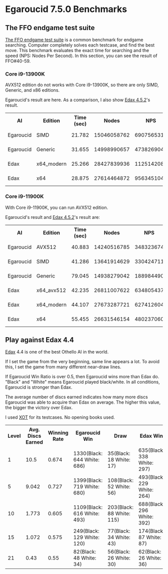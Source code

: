 # Egaroucid 7.5.0 Benchmarks

## The FFO endgame test suite

[The FFO endgame test suite](http://radagast.se/othello/ffotest.html) is a common benchmark for endgame searching. Computer completely solves each testcase, and find the best move. This benchmark evaluates the exact time for searching and the speed (NPS: Nodes Per Second). In this section, you can see the result of FFO#40-59.

### Core i9-13900K

AVX512 edition do not works with Core i9-13900K, so there are only SIMD, Generic, and x86 editions.

Egaroucid's result are here. As a comparison, I also show [Edax 4.5.2](https://github.com/okuhara/edax-reversi-AVX/releases/tag/v4.5.2)'s result.

<div class="table_wrapper">
<table>
<tr>
<th>AI</th><th>Edition</th><th>Time (sec)</th><th>Nodes</th><th>NPS</th><th>File</th>
</tr>
<tr>
<td>Egaroucid</td><td>SIMD</td><td>21.782</td><td>15046058762</td><td>690756531</td><td><a href="./files/000_ffo40_59_Core_i9-13900K_SIMD.txt">000_ffo40_59_Core_i9-13900K_SIMD.txt</a></td>
</tr>
<tr>
<td>Egaroucid</td><td>Generic</td><td>31.655</td><td>14998990657</td><td>473826904</td><td><a href="./files/001_ffo40_59_Core_i9-13900K_Generic.txt">001_ffo40_59_Core_i9-13900K_Generic.txt</a></td>
</tr>
<tr>
<td>Edax</td><td>x64_modern</td><td>25.266</td><td>28427839936</td><td>1125142086</td><td><a href="./files/010_ffo40_59_Core_i9-13900K_edax_x64_modern.txt">010_ffo40_59_Core_i9-13900K_edax_x64_modern.txt</a></td>
</tr>
<tr>
<td>Edax</td><td>x64</td><td>28.875</td><td>27614464872</td><td>956345104</td><td><a href="./files/011_ffo40_59_Core_i9-13900K_edax_x64.txt">011_ffo40_59_Core_i9-13900K_edax_x64.txt</a></td>
</tr>
</table>
</div>




### Core i9-11900K

With Core i9-11900K, you can run AVX512 edition.

Egaroucid's result and [Edax 4.5.2](https://github.com/okuhara/edax-reversi-AVX/releases/tag/v4.5.2)'s result are:

<div class="table_wrapper">
<table>
<tr>
<th>AI</th><th>Edition</th><th>Time (sec)</th><th>Nodes</th><th>NPS</th><th>File</th>
</tr>
<tr>
<td>Egaroucid</td><td>AVX512</td><td>40.883</td><td>14240516785</td><td>348323674</td><td><a href="./files/100_ffo40_59_Core_i9-11900K_AVX512.txt">100_ffo40_59_Core_i9-11900K_AVX512.txt</a></td>
</tr>
<tr>
<td>Egaroucid</td><td>SIMD</td><td>41.286</td><td>13641914629</td><td>330424711</td><td><a href="./files/101_ffo40_59_Core_i9-11900K_SIMD.txt">101_ffo40_59_Core_i9-11900K_SIMD.txt</a></td>
</tr>
<tr>
<td>Egaroucid</td><td>Generic</td><td>79.045</td><td>14938279042</td><td>188984490</td><td><a href="./files/102_ffo40_59_Core_i9-11900K_Generic.txt">102_ffo40_59_Core_i9-11900K_Generic.txt</a></td>
</tr>
<tr>
<td>Edax</td><td>x64_avx512</td><td>42.235</td><td>26811007622</td><td>634805437</td><td><a href="./files/110_ffo40_59_Core_i9-11900K_edax_x64_avx512.txt">110_ffo40_59_Core_i9-11900K_edax_x64_avx512.txt</a></td>
</tr>
<tr>
<td>Edax</td><td>x64_modern</td><td>44.107</td><td>27673287721</td><td>627412604</td><td><a href="./files/111_ffo40_59_Core_i9-11900K_edax_x64_modern.txt">111_ffo40_59_Core_i9-11900K_edax_x64_modern.txt</a></td>
</tr>
<tr>
<td>Edax</td><td>x64</td><td>55.455</td><td>26631546154</td><td>480237060</td><td><a href="./files/112_ffo40_59_Core_i9-11900K_edax_x64.txt">112_ffo40_59_Core_i9-11900K_edax_x64.txt</a></td>
</tr>
</table>
</div>







## Play against Edax 4.4

[Edax](https://github.com/abulmo/edax-reversi/releases/tag/v4.4) 4.4 is one of the best Othello AI in the world.

If I set the game from the very beginning, same line appears a lot. To avoid this, I set the game from many different near-draw lines.

If Egaroucid Win Ratio is over 0.5, then Egaroucid wins more than Edax do. "Black" and "White" means Egaroucid played black/white. In all conditions, Egaroucid is stronger than Edax.

The average number of discs earned indicates how many more discs Egaroucid was able to acquire than Edax on average. The higher this value, the bigger the victory over Edax.

I used [XOT](https://berg.earthlingz.de/xot/index.php) for its testcases. No opening books used.

<div class="table_wrapper"><table>
<tr><th>Level</th><th>Avg. Discs Earned</th><th>Winning Rate</th><th>Egaroucid Win</th><th>Draw</th><th>Edax Win</th></tr>
<tr><td>1</td><td>10.5</td><td>0.674</td><td>1330(Black: 644 White: 686)</td><td>35(Black: 18 White: 17)</td><td>635(Black: 338 White: 297)</td></tr>
<tr><td>5</td><td>9.042</td><td>0.727</td><td>1399(Black: 719 White: 680)</td><td>108(Black: 52 White: 56)</td><td>493(Black: 229 White: 264)</td></tr>
<tr><td>10</td><td>1.773</td><td>0.605</td><td>1109(Black: 616 White: 493)</td><td>203(Black: 88 White: 115)</td><td>688(Black: 296 White: 392)</td></tr>
<tr><td>15</td><td>1.072</td><td>0.575</td><td>249(Black: 129 White: 120)</td><td>77(Black: 34 White: 43)</td><td>174(Black: 87 White: 87)</td></tr>
<tr><td>21</td><td>0.43</td><td>0.55</td><td>82(Black: 48 White: 34)</td><td>56(Black: 26 White: 30)</td><td>62(Black: 26 White: 36)</td></tr>
</table></div>



